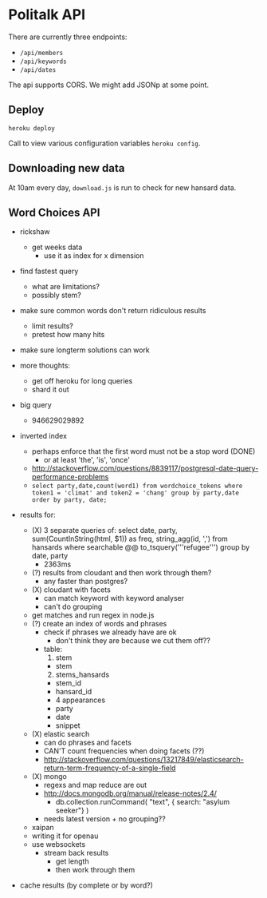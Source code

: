 # Politalk API

There are currently three endpoints: 

* `/api/members`
* `/api/keywords`
* `/api/dates`

The api supports CORS. We might add JSONp at some point.

## Deploy

`heroku deploy`

Call to view various configuration variables `heroku config`.

## Downloading new data

At 10am every day, `download.js` is run to check for new hansard data.

## Word Choices API

* rickshaw
  * get weeks data
    * use it as index for x dimension

* find fastest query 
  * what are limitations?
  * possibly stem?
* make sure common words don't return ridiculous results
  * limit results?
  * pretest how many hits
* make sure longterm solutions can work


* more thoughts:
  * get off heroku for long queries
  * shard it out

* big query
  * 946629029892

* inverted index
  * perhaps enforce that the first word must not be a stop word (DONE)
    * or at least 'the', 'is', 'once'
  * http://stackoverflow.com/questions/8839117/postgresql-date-query-performance-problems
  * `
    select party,date,count(word1) from wordchoice_tokens where token1
    = 'climat' and token2 = 'chang' group by party,date order by party, date;
    `

* results for:
    * (X) 3 separate queries of: select date, party, sum(CountInString(html, $1))
      as freq, string_agg(id, ',') from hansards where searchable @@
      to_tsquery('''refugee''') group by date, party
      * 2363ms 
    * (?) results from cloudant and then work through them?
      * any faster than postgres?
    * (X) cloudant with facets
      * can match keyword with keyword analyser
      * can't do grouping
    * get matches and run regex in node.js
    * (?) create an index of words and phrases
      * check if phrases we already have are ok
        * don't think they are because we cut them off??
      * table:
        1. stem
          * stem
        2. stems_hansards
          * stem_id
          * hansard_id
          * 4 appearances
          * party
          * date
          * snippet
    * (X) elastic search
      * can do phrases and facets
      * CAN'T count frequencies when doing facets (??)
      * http://stackoverflow.com/questions/13217849/elasticsearch-return-term-frequency-of-a-single-field
    * (X) mongo
      * regexs and map reduce are out
      * http://docs.mongodb.org/manual/release-notes/2.4/
        * db.collection.runCommand( "text", { search: "asylum seeker"} )
      * needs latest version + no grouping??
    * xaipan
    * writing it for openau
    * use websockets
      * stream back results
        * get length
        * then work through them
    
* cache results (by complete or by word?)
